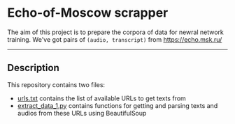 # Echo-of-Moscow scrapper

The aim of this project is to prepare the corpora of data for newral network training. We've got pairs of `(audio, transcript)` from https://echo.msk.ru/

***

## Description

This repository contains two files:
- [urls.txt](https://github.com/AnnaShaleva/Echo-of-Moscow-scrapper/blob/master/urls.txt) contains the list of available URLs to get texts from
- [extract_data_1.py](https://github.com/AnnaShaleva/Echo-of-Moscow-scrapper/blob/master/extract_data_1.py) contains functions for getting and parsing texts and audios from these URLs using BeautifulSoup

